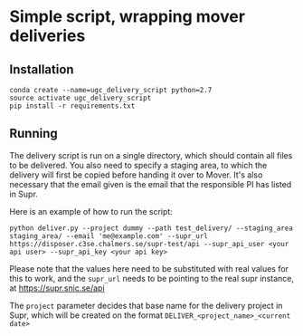 Simple script, wrapping mover deliveries
========================================

Installation
------------

```
conda create --name=ugc_delivery_script python=2.7
source activate ugc_delivery_script
pip install -r requirements.txt
```

Running
-------

The delivery script is run on a single directory, which should contain all files to be delivered. You also need to specify a staging area, to which the delivery will first be copied before handing it over to Mover. It's also necessary that the email given is the email that the responsible PI has listed in Supr.

Here is an example of how to run the script:

```
python deliver.py --project dummy --path test_delivery/ --staging_area staging_area/ --email 'me@example.com' --supr_url https://disposer.c3se.chalmers.se/supr-test/api --supr_api_user <your api user> --supr_api_key <your api key>
```

Please note that the values here need to be substituted with real values for this to work, and the `supr_url` needs to be pointing to the real supr instance, at https://supr.snic.se/api

The `project` parameter decides that base name for the delivery project in Supr, which will be created on the format `DELIVER_<project_name>_<current date>`
